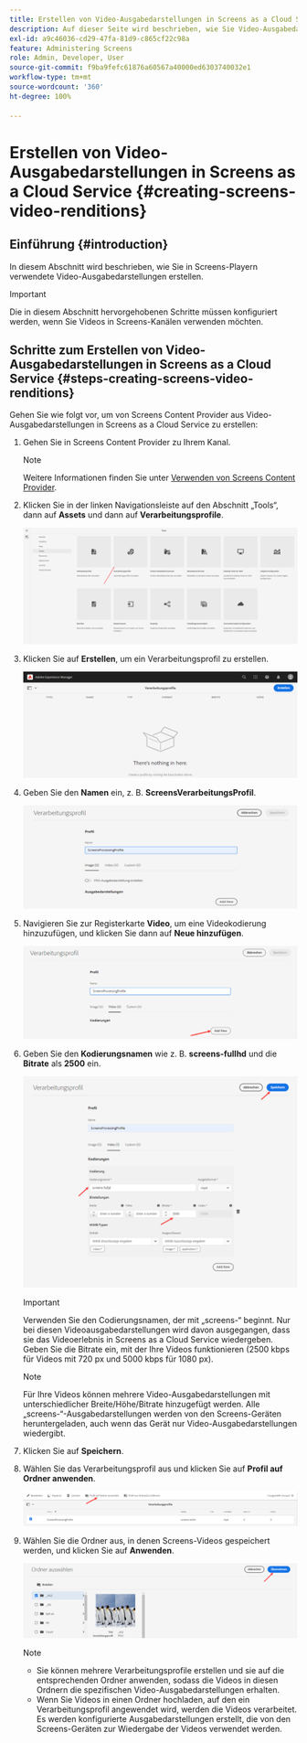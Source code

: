 ```yaml
---
title: Erstellen von Video-Ausgabedarstellungen in Screens as a Cloud Service
description: Auf dieser Seite wird beschrieben, wie Sie Video-Ausgabedarstellungen in Screens as a Cloud Service erstellen.
exl-id: a9c46036-cd29-47fa-81d9-c865cf22c98a
feature: Administering Screens
role: Admin, Developer, User
source-git-commit: f9ba9fefc61876a60567a40000ed6303740032e1
workflow-type: tm+mt
source-wordcount: '360'
ht-degree: 100%

---
```


# Erstellen von Video-Ausgabedarstellungen in Screens as a Cloud Service {#creating-screens-video-renditions}

## Einführung {#introduction}

In diesem Abschnitt wird beschrieben, wie Sie in Screens-Playern verwendete Video-Ausgabedarstellungen erstellen.

>[!IMPORTANT]
>Die in diesem Abschnitt hervorgehobenen Schritte müssen konfiguriert werden, wenn Sie Videos in Screens-Kanälen verwenden möchten.

## Schritte zum Erstellen von Video-Ausgabedarstellungen in Screens as a Cloud Service {#steps-creating-screens-video-renditions}

Gehen Sie wie folgt vor, um von Screens Content Provider aus Video-Ausgabedarstellungen in Screens as a Cloud Service zu erstellen:

1. Gehen Sie in Screens Content Provider zu Ihrem Kanal.

   >[!NOTE]
   >Weitere Informationen finden Sie unter [Verwenden von Screens Content Provider](https://experienceleague.adobe.com/docs/experience-manager-cloud-service/content/screens-as-cloud-service/configure-screens-cloud/using-screens-content-provider.html?lang=de#screens-content-provider).

1. Klicken Sie in der linken Navigationsleiste auf den Abschnitt „Tools“, dann auf **Assets** und dann auf **Verarbeitungsprofile**.

   ![Klicken auf „Verarbeitungsprofile“](/help/screens-cloud/assets/configure/screens-cp-3.png)

1. Klicken Sie auf **Erstellen**, um ein Verarbeitungsprofil zu erstellen.

   ![Klicken auf „Erstellen“](/help/screens-cloud/assets/configure/screens-video-2.png)

1. Geben Sie den **Namen** ein, z. B. **ScreensVerarbeitungsProfil**.

   ![Das Dialogfeld „Verarbeitungsprofil“ mit hervorgehobenem Feld „Name“.](/help/screens-cloud/assets/configure/screens-video-3.png)

1. Navigieren Sie zur Registerkarte **Video**, um eine Videokodierung hinzuzufügen, und klicken Sie dann auf **Neue hinzufügen**.

   ![Dialogfeld „Verarbeitungsprofil“ mit hervorgehobener Schaltfläche „Neu hinzufügen“.](/help/screens-cloud/assets/configure/screens-video-4a.png)

1. Geben Sie den **Kodierungsnamen** wie z. B. **screens-fullhd** und die **Bitrate** als **2500** ein.

   ![Dialogfeld „Verarbeitungsprofil“ mit hervorgehobener Schaltfläche „Speichern“.](/help/screens-cloud/assets/configure/screens-video-4.png)

   >[!IMPORTANT]
   >Verwenden Sie den Codierungsnamen, der mit „screens-“ beginnt. Nur bei diesen Videoausgabedarstellungen wird davon ausgegangen, dass sie das Videoerlebnis in Screens as a Cloud Service wiedergeben. Geben Sie die Bitrate ein, mit der Ihre Videos funktionieren (2500 kbps für Videos mit 720 px und 5000 kbps für 1080 px).

   >[!NOTE]
   >Für Ihre Videos können mehrere Video-Ausgabedarstellungen mit unterschiedlicher Breite/Höhe/Bitrate hinzugefügt werden. Alle „screens-“-Ausgabedarstellungen werden von den Screens-Geräten heruntergeladen, auch wenn das Gerät nur Video-Ausgabedarstellungen wiedergibt.

1. Klicken Sie auf **Speichern**.

1. Wählen Sie das Verarbeitungsprofil aus und klicken Sie auf **Profil auf Ordner anwenden**.

   ![Profil auf Ordner anwenden](/help/screens-cloud/assets/configure/screens-video-5.png)

1. Wählen Sie die Ordner aus, in denen Screens-Videos gespeichert werden, und klicken Sie auf **Anwenden**.

   ![Klicken auf „Übernehmen“](/help/screens-cloud/assets/configure/screens-video-6.png)

   >[!NOTE]
   >
   >* Sie können mehrere Verarbeitungsprofile erstellen und sie auf die entsprechenden Ordner anwenden, sodass die Videos in diesen Ordnern die spezifischen Video-Ausgabedarstellungen erhalten.
   >* Wenn Sie Videos in einen Ordner hochladen, auf den ein Verarbeitungsprofil angewendet wird, werden die Videos verarbeitet. Es werden konfigurierte Ausgabedarstellungen erstellt, die von den Screens-Geräten zur Wiedergabe der Videos verwendet werden.
